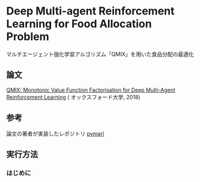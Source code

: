 # Deep Multi-agent Reinforcement Learning for Food Allocation Problem

マルチエージェント強化学習アルゴリズム「QMIX」を用いた食品分配の最適化

## 論文

[QMIX: Monotonic Value Function Factorisation for Deep Multi-Agent Reinforcement Learning](https://arxiv.org/abs/1803.11485) (
オックスフォード大学, 2018)

## 参考

論文の著者が実装したレポジトリ [pymarl](https://github.com/oxwhirl/pymarl)

## 実行方法

### はじめに
